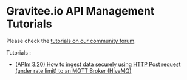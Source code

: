 # Gravitee.io API Management Tutorials
Please check the [tutorials on our community forum](https://community.gravitee.io/c/tutorials).

Tutorials :

- [(APIm 3.20) How to ingest data securely using HTTP Post request (under rate limit) to an MQTT Broker (HiveMQ)](./apim-3-20_ena_http-post_mqtt)
